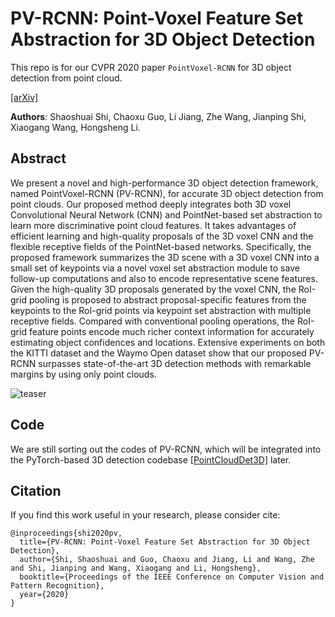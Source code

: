 # PV-RCNN: Point-Voxel Feature Set Abstraction for 3D Object Detection

This repo is for our CVPR 2020 paper `PointVoxel-RCNN` for 3D object detection from point cloud.

[[arXiv]](https://arxiv.org/abs/1912.13192) &nbsp;


**Authors**: Shaoshuai Shi, Chaoxu Guo, Li Jiang, Zhe Wang, Jianping Shi, Xiaogang Wang, Hongsheng Li.

## Abstract
We present a novel and high-performance 3D object detection framework, named PointVoxel-RCNN (PV-RCNN), for accurate 3D object detection from point clouds. Our proposed method deeply integrates both 3D voxel Convolutional Neural Network (CNN) and PointNet-based set abstraction to learn more discriminative point cloud features. It takes advantages of efficient learning and high-quality proposals of the 3D voxel CNN and the flexible receptive fields of the PointNet-based networks. Specifically, the proposed framework summarizes the 3D scene with a 3D voxel CNN into a small set of keypoints via a novel voxel set abstraction module to save follow-up computations and also to encode representative scene features. Given the high-quality 3D proposals generated by the voxel CNN, the RoI-grid pooling is proposed to abstract proposal-specific features from the keypoints to the RoI-grid points via keypoint set abstraction with multiple receptive fields. Compared with conventional pooling operations, the RoI-grid feature points encode much richer context information for accurately estimating object confidences and locations. Extensive experiments on both the KITTI dataset and the Waymo Open dataset show that our proposed PV-RCNN surpasses state-of-the-art 3D detection methods with remarkable margins by using only point clouds.

![teaser](https://sshaoshuai.github.io/content/images/PVRCNN_min.png)

## Code 
We are still sorting out the codes of PV-RCNN, which will be integrated into the PyTorch-based 3D detection codebase [[PointCloudDet3D]](https://github.com/sshaoshuai/PointCloudDet3D) later. 


## Citation
If you find this work useful in your research, please consider cite:
```
@inproceedings{shi2020pv,
  title={PV-RCNN: Point-Voxel Feature Set Abstraction for 3D Object Detection},
  author={Shi, Shaoshuai and Guo, Chaoxu and Jiang, Li and Wang, Zhe and Shi, Jianping and Wang, Xiaogang and Li, Hongsheng},
  booktitle={Proceedings of the IEEE Conference on Computer Vision and Pattern Recognition},
  year={2020}
}
```
